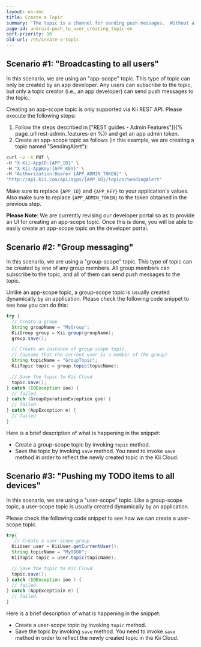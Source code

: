 ```yaml
---
layout: en-doc
title: Create a Topic
summary: 'The topic is a channel for sending push messages.  Without a channel, we have no way to deliver the messages.  Creating a topic, therefore, is a first step to leverage "Push to User" notification feature.<BR />Let us see how we can create a topic for each of our sample scenarios.'
page-id: android-push_to_user_creating_topic-en
sort-priority: 10
old-url: /en/create-a-topic
---
```


## Scenario #1: "Broadcasting to all users"

In this scenario, we are using an "app-scope" topic.  This type of topic can only be created by an app developer.  Any users can subscribe to the topic, but only a topic creator (i.e., an app developer) can send push messages to the topic.

Creating an app-scope topic is only supported via Kii REST API.  Please execute the following steps:

1. Follow the steps described in ["REST guides - Admin Features"]({% page_url rest-admin_features-en %}) and get an app admin token.
2. Create an app-scope topic as follows (in this example, we are creating a topic named "SendingAlert"):

  ```sh
curl -v -X PUT \
  -H "X-Kii-AppID:{APP_ID}" \
  -H "X-Kii-AppKey:{APP_KEY}" \
  -H "Authorization:Bearer {APP_ADMIN_TOKEN}" \
  "http://api.kii.com/api/apps/{APP_ID}/topics/SendingAlert"
```

Make sure to replace `{APP_ID}` and `{APP_KEY}` to your application's values.  Also make sure to replace `{APP_ADMIN_TOKEN}` to the token obtained in the previous step.

**Please Note**: We are currently revising our developer portal so as to provide an UI for creating an app-scope topic.  Once this is done, you will be able to easily create an app-scope topic on the developer portal.


## Scenario #2: "Group messaging"

In this scenario, we are using a "group-scope" topic.  This type of topic can be created by one of any group members.  All group members can subscribe to the topic, and all of them can send push messages to the topic.

Unlike an app-scope topic, a group-scope topic is usually created dynamically by an application.  Please check the following code snippet to see how you can do this:

```java
try {
  // Create a group
  String groupName = "MyGroup";
  KiiGroup group = Kii.group(groupName);
  group.save();

  // Create an instance of group-scope topic.
  // (assume that the current user is a member of the group)
  String topicName = "GroupTopic";
  KiiTopic topic = group.topic(topicName);

  // Save the topic to Kii Cloud
  topic.save();
} catch (IOException ioe) {
  // failed.
} catch (GroupOperationException goe) {
  // failed
} catch (AppException e) {
  // failed
}
```

Here is a brief description of what is happening in the snippet:

* Create a group-scope topic by invoking `topic` method.
* Save the topic by invoking `save` method.  You need to invoke `save` method in order to reflect the newly created topic in the Kii Cloud.


## Scenario #3: "Pushing my TODO items to all devices"

In this scenario, we are using a "user-scope" topic.  Like a group-scope topic, a user-scope topic is usually created dynamically by an application.

Please check the following code snippet to see how we can create a user-scope topic.

```java
try{
   // Create a user-scope group
  KiiUser user = KiiUser.getCurrentUser();
  String topicName = "MyTODO";
  KiiTopic topic = user.topic(topicName);

  // Save the topic to Kii Cloud
  topic.save();
} catch (IOException ioe ) {
  // failed.
} catch (AppExceptioin e) {
  // failed.
}
```
Here is a brief description of what is happening in the snippet:

* Create a user-scope topic by invoking `topic` method.
* Save the topic by invoking `save` method.  You need to invoke `save` method in order to reflect the newly created topic in the Kii Cloud.
